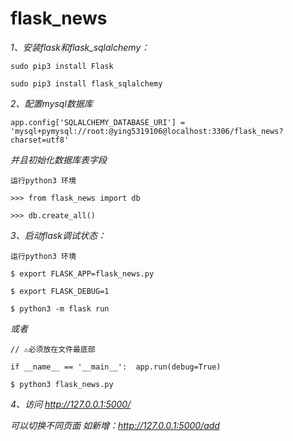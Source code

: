 # flask_news


_1、安装flask和flask_sqlalchemy：_

`sudo pip3 install Flask`

`sudo pip3 install flask_sqlalchemy`

_2、配置mysql数据库_

`app.config['SQLALCHEMY_DATABASE_URI'] = 'mysql+pymysql://root:@ying5319106@localhost:3306/flask_news?charset=utf8'
`

_并且初始化数据库表字段_

`运行python3 环境`

`>>> from flask_news import db`

`>>> db.create_all()`

_3、启动flask调试状态：_

`运行python3 环境`

`$ export FLASK_APP=flask_news.py`

`$ export FLASK_DEBUG=1`

`$ python3 -m flask run`

_或者_

`// ⚠️必须放在文件最底部`

`if __name__ == '__main__': 
    app.run(debug=True)`
    
`$ python3 flask_news.py   ` 

_4、访问 http://127.0.0.1:5000/_ 

_可以切换不同页面
如新增：http://127.0.0.1:5000/add_
